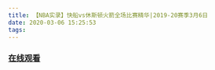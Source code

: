 ```yaml
---
title: 【NBA实录】快船vs休斯顿火箭全场比赛精华|2019-20赛季3月6日
date: 2020-03-06 15:25:53
tags:
---
```


### <a href="https://www.weibo.com/tv/v/IxlfE2lQ0?fid=1034:4479462503546896" target="_blank">在线观看</a>

